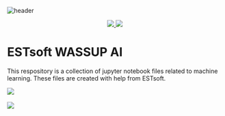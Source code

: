 ![header](https://capsule-render.vercel.app/api?type=slice&color=6495ed&height=300&section=header&text=ESTsoft%20WASSUP%20AI&desc=Member:%20박태우,%20김수현,%20이재익,%20이주완,%20허은영&fontcolor=ffffff&fontSize=40&fontAlign=70&fontAlignY=20&descAlign=40&descAlignY=70&rotate=20)

<div align=center>
	<a href="https://blog.naver.com/PostList.naver?blogId=zanmang20">
		<img src="https://img.shields.io/badge/Blog-FF9800?style=flat&logo=Blogger&logoColor=white"/>
	</a>
	<a href="https://www.notion.so/oreumi/2-AI-WASSUP-e67da9b91fcd43dfb05c93344635bae8?pvs=4">
		<img src="https://img.shields.io/badge/Notion-000000?style=flat&logo=Notion&logoColor=white"/>
	</a>
	<br>
</div>


# ESTsoft WASSUP AI
This respository is a collection of jupyter notebook files related to machine learning.
These files are created with help from ESTsoft.

<img src="https://github-readme-stats.vercel.app/api/top-langs/?username=iamrosy20&layout=compact"><br><br>
<img src="https://github-readme-stats.vercel.app/api?username=iamrosy20&show_icons=true">
